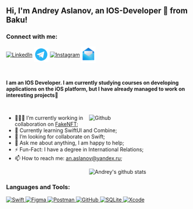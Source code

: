 ## Hi, I'm Andrey Aslanov, an IOS-Developer 🚀 from Baku!

<!-- Your badges
You can use the website to generate badges: https://shields.io/
-->

<h3 align="left">Connect with me:</h3>
<p align="left">
  <a href="https://www.linkedin.com/in/andrey-aslanov/" target="_blank"><img align="center" src="https://img.icons8.com/fluent/48/000000/linkedin.png" alt="LinkedIn" height="40" width="40" /></a>
  <a href="https://t.me/andrew_aslanov" target="_blank"><img align="center" src="https://raw.githubusercontent.com/AndreyAslanov/AndreyAslanov/main/Assets/Telegram-logo.png" alt="Telegram" height="40" width="40" /></a>
  <a href="https://www.instagram.com/andrew_aslanov/" target="_blank"><img align="center" src="https://raw.githubusercontent.com/rahuldkjain/github-profile-readme-generator/master/src/images/icons/Social/instagram.svg" alt="Instagram" height="35" width="40" /></a>
  <a href="mailto:an.aslanov@yandex.ru" target="_blank"><img align="center" src="https://raw.githubusercontent.com/AndreyAslanov/AndreyAslanov/main/Assets/Mail-logo.png" alt="Email" height="45" width="40" /></a>
</p>



&nbsp;

<!-- Talking about you -->
**I am an IOS Developer. I am currently studying courses on developing applications on the iOS platform, but I have already managed to work on interesting projects👻**


&nbsp;

<!-- Any image aligned to the right. Beware the width -->
<img width="55%" align="right" alt="Github" src="https://raw.githubusercontent.com/onimur/.github/master/.resources/git-header.svg" />

- 👨🏽‍💻 I’m currently working in collaboration on [FakeNFT](https://github.com/YanikMax/iOS-FakeNFT-StarterProject-Public);
- 🌱 Currently learning SwiftUI and Combine; 
- 👯 I’m looking for collaborate on Swift;
- 💬 Ask me about anything, I am happy to help;
- ⚡️ Fun-Fact: I have a degree in International Relations;
- 📫 How to reach me: an.aslanov@yandex.ru;

<!-- Your github readme stats
You can use this api: https://github.com/anuraghazra/github-readme-stats
-->
<p>
  <a href="https://github.com/AndreyAslanov/handle-path-oz">
    <img width="55%" align="right" alt="Andrey's github stats" src="https://github-readme-stats.vercel.app/api?username=AndreyAslanov&show_icons=true&hide_border=true" />
  </a>


&nbsp;

<h3 align="left">Languages and Tools:</h3>
<p align="left">
  <a href="https://developer.apple.com/swift/" target="_blank" rel="noreferrer">
    <img src="https://www.vectorlogo.zone/logos/swift/swift-icon.svg" alt="Swift" width="40" height="40"/>
  </a>
  <a href="https://www.figma.com/" target="_blank" rel="noreferrer">
    <img src="https://www.vectorlogo.zone/logos/figma/figma-icon.svg" alt="Figma" width="40" height="40"/>
  </a>
  <a href="https://www.getpostman.com/" target="_blank" rel="noreferrer">
    <img src="https://www.vectorlogo.zone/logos/getpostman/getpostman-icon.svg" alt="Postman" width="40" height="40"/>
  </a>
  <a href="https://github.com/" target="_blank" rel="noreferrer">
    <img src="https://www.vectorlogo.zone/logos/github/github-icon.svg" alt="GitHub" width="40" height="40"/>
  </a>
  <a href="https://www.sqlite.org/" target="_blank" rel="noreferrer">
    <img src="https://www.vectorlogo.zone/logos/sqlite/sqlite-icon.svg" alt="SQLite" width="40" height="40"/>
  </a>
  <a href="https://developer.apple.com/xcode/" target="_blank" rel="noreferrer">
    <img src="https://www.vectorlogo.zone/logos/apple_xcode/apple_xcode-icon.svg" alt="Xcode" width="40" height="40"/>
  </a>

</p>

